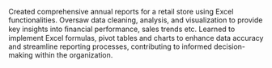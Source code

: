 Created comprehensive annual reports for a retail store using Excel functionalities.
Oversaw data cleaning, analysis, and visualization to provide key insights into ﬁnancial performance, sales trends etc.
Learned to implement Excel formulas, pivot tables and charts to enhance data accuracy and streamline reporting processes, contributing to informed decision-making within the organization.

